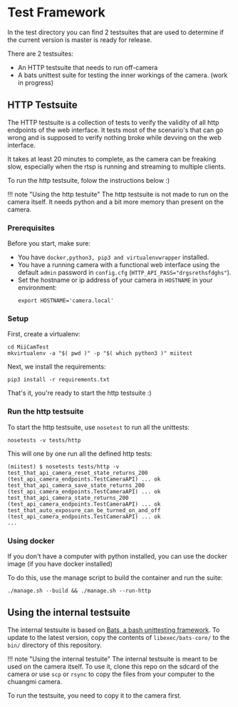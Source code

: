# Test Framework

In the test directory you can find 2 testsuites that are used to determine if the current version is master is ready for release.

There are 2 testsuites:

- An HTTP testsuite that needs to run off-camera
- A bats unittest suite for testing the inner workings of the camera. (work in progress)


## HTTP Testsuite

The HTTP testsuite is a collection of tests to verify the validity of all http endpoints of the web interface.
It tests most of the scenario's that can go wrong and is supposed to verify nothing broke while devving on the web interface.

It takes at least 20 minutes to complete, as the camera can be freaking slow, especially when the rtsp is running and streaming to multiple clients.

To run the http testsuite, folow the instructions below :)

!!! note "Using the http testuite"
    The http testsuite is not made to run on the camera itself.
    It needs python and a bit more memory than present on the camera.


### Prerequisites

Before you start, make sure:

- You have `docker,python3, pip3 and virtualenvwrapper` installed.
- You have a running camera with a functional web interface using the default `admin` password in `config.cfg` (`HTTP_API_PASS="drgsrethsfdghs"`).
- Set the hostname or ip address of your camera in `HOSTNAME` in your environment:
  ```
  export HOSTNAME='camera.local'
  ```

### Setup

First, create a virtualenv:

```
cd MiiCamTest
mkvirtualenv -a "$( pwd )" -p "$( which python3 )" miitest
```

Next, we install the requirements:

```
pip3 install -r requirements.txt
```

That's it, you're ready to start the http testsuite :)


### Run the http testsuite

To start the http testsuite, use `nosetest` to run all the unittests:

```
nosetests -v tests/http
```


This will one by one run all the defined http tests:

```
(miitest) $ nosetests tests/http -v
test_that_api_camera_reset_state_returns_200 (test_api_camera_endpoints.TestCameraAPI) ... ok
test_that_api_camera_save_state_returns_200 (test_api_camera_endpoints.TestCameraAPI) ... ok
test_that_api_camera_state_returns_200 (test_api_camera_endpoints.TestCameraAPI) ... ok
test_that_auto_exposure_can_be_turned_on_and_off (test_api_camera_endpoints.TestCameraAPI) ... ok
...
```

### Using docker

If you don't have a computer with python installed, you can use the docker image (if you have docker installed)

To do this, use the manage script to build the container and run the suite:

```
./manage.sh --build && ./manage.sh --run-http
```

## Using the internal testsuite

The internal testsuite is based on [Bats, a bash unittesting framework](https://github.com/bats-core/bats-core/). To update to the latest version, copy the contents of `libexec/bats-core/` to the `bin/` directory of this repository.

!!! note "Using the internal testuite"
    The internal testsuite is meant to be used on the camera itself.
    To use it, clone this repo on the sdcard of the camera or use `scp` or `rsync` to copy the files from your computer to the chuangmi camera.


To run the testsuite, you need to copy it to the camera first.





